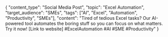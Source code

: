 { "content_type": "Social Media Post", "topic": "Excel Automation", "target_audience": "SMEs", "tags": ["AI", "Excel", "Automation", "Productivity", "SMEs"], "content": "Tired of tedious Excel tasks? Our AI-powered tool automates the boring stuff so you can focus on what matters. Try it now! [Link to website] #ExcelAutomation #AI #SME #Productivity" }